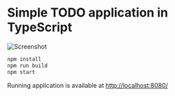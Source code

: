 # Simple TODO application in TypeScript

![Screenshot](https://raw.githubusercontent.com/ova2/frontend-tooling-tutorial/master/typescript-playground/todo-plain-app/todos-ts.png)

```sh
npm install
npm run build
npm start
```

Running application is available at [http://localhost:8080/](http://localhost:8080/)
